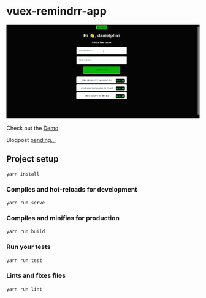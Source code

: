 # vuex-remindrr-app

![Cover](https://github.com/malgamves/vuex-remindrr-app/blob/master/public/images/vuex-app.gif)

Check out the [Demo]()

Blogpost [pending...]()

## Project setup
```
yarn install
```

### Compiles and hot-reloads for development
```
yarn run serve
```

### Compiles and minifies for production
```
yarn run build
```

### Run your tests
```
yarn run test
```

### Lints and fixes files
```
yarn run lint
```
